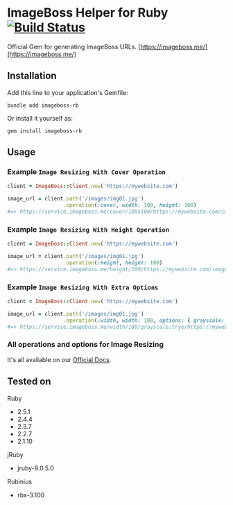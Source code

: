 # ImageBoss Helper for Ruby [![Build Status](https://travis-ci.org/imageboss/imageboss-rb.svg?branch=master)](https://travis-ci.org/imageboss/imageboss-rb)

Official Gem for generating ImageBoss URLs.
[https://imageboss.me/](https://imageboss.me/)

## Installation
Add this line to your application's Gemfile:
```
bundle add imageboss-rb
```

Or install it yourself as:

```
gem install imageboss-rb
```

## Usage
### Example `Image Resizing With Cover Operation`
```ruby
client = ImageBoss::Client.new('https://mywebsite.com')

image_url = client.path('/images/img01.jpg')
                  .operation(:cover, width: 100, height: 100)
#=> https://service.imageboss.me/cover/100x100/https://mywebsite.com/images/img01.jpg
```

### Example `Image Resizing With Height Operation`
```ruby
client = ImageBoss::Client.new('https://mywebsite.com')

image_url = client.path('/images/img01.jpg')
                  .operation(:height, height: 100)
#=> https://service.imageboss.me/height/100/https://mywebsite.com/images/img01.jpg
```

### Example `Image Resizing With Extra Options`
```ruby
client = ImageBoss::Client.new('https://mywebsite.com')

image_url = client.path('/images/img01.jpg')
                  .operation(:width, width: 100, options: { grayscale: true })
#=> https://service.imageboss.me/width/100/grayscale:trye/https://mywebsite.com/images/img01.jpg
```
### All operations and options for Image Resizing
It's all available on our [Official Docs](https://imageboss.me/docs).

## Tested on
Ruby
  - 2.5.1
  - 2.4.4
  - 2.3.7
  - 2.2.7
  - 2.1.10

jRuby
  - jruby-9.0.5.0

Rubinius
  - rbx-3.100
